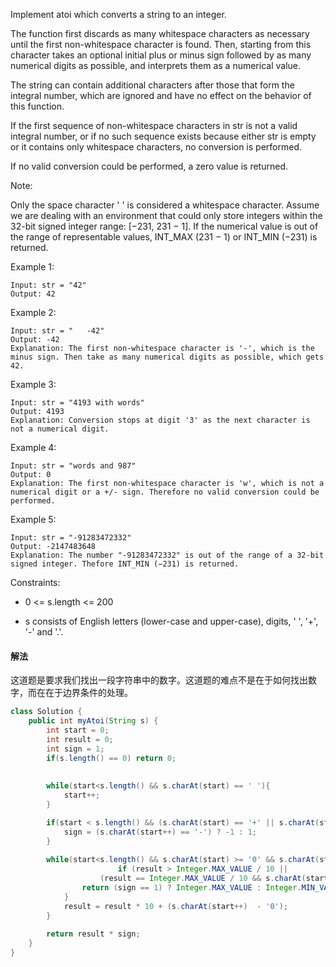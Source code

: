 Implement atoi which converts a string to an integer.

The function first discards as many whitespace characters as necessary until the first non-whitespace character is found. Then, starting from this character takes an optional initial plus or minus sign followed by as many numerical digits as possible, and interprets them as a numerical value.

The string can contain additional characters after those that form the integral number, which are ignored and have no effect on the behavior of this function.

If the first sequence of non-whitespace characters in str is not a valid integral number, or if no such sequence exists because either str is empty or it contains only whitespace characters, no conversion is performed.

If no valid conversion could be performed, a zero value is returned.

Note:

Only the space character ' ' is considered a whitespace character.
Assume we are dealing with an environment that could only store integers within the 32-bit signed integer range: [−231,  231 − 1]. If the numerical value is out of the range of representable values, INT_MAX (231 − 1) or INT_MIN (−231) is returned.
 

Example 1:
```
Input: str = "42"
Output: 42
```
Example 2:
```
Input: str = "   -42"
Output: -42
Explanation: The first non-whitespace character is '-', which is the minus sign. Then take as many numerical digits as possible, which gets 42.
```
Example 3:
```
Input: str = "4193 with words"
Output: 4193
Explanation: Conversion stops at digit '3' as the next character is not a numerical digit.
```
Example 4:
```
Input: str = "words and 987"
Output: 0
Explanation: The first non-whitespace character is 'w', which is not a numerical digit or a +/- sign. Therefore no valid conversion could be performed.
```
Example 5:
```
Input: str = "-91283472332"
Output: -2147483648
Explanation: The number "-91283472332" is out of the range of a 32-bit signed integer. Thefore INT_MIN (−231) is returned.
```

Constraints:

* 0 <= s.length <= 200

* s consists of English letters (lower-case and upper-case), digits, ' ', '+', '-' and '.'.


#### 解法

这道题是要求我们找出一段字符串中的数字。这道题的难点不是在于如何找出数字，而在在于边界条件的处理。

```java
class Solution {
    public int myAtoi(String s) {
        int start = 0;
        int result = 0;
        int sign = 1;
        if(s.length() == 0) return 0;
        
        
        while(start<s.length() && s.charAt(start) == ' '){
            start++;
        }

        if(start < s.length() && (s.charAt(start) == '+' || s.charAt(start) == '-')){
            sign = (s.charAt(start++) == '-') ? -1 : 1;
        }
        
        while(start<s.length() && s.charAt(start) >= '0' && s.charAt(start) <= '9'){
                        if (result > Integer.MAX_VALUE / 10 ||
                    (result == Integer.MAX_VALUE / 10 && s.charAt(start) - '0' > Integer.MAX_VALUE % 10)) {
                return (sign == 1) ? Integer.MAX_VALUE : Integer.MIN_VALUE;
            }
            result = result * 10 + (s.charAt(start++)  - '0');
        }
        
        return result * sign;
    }
}
```

